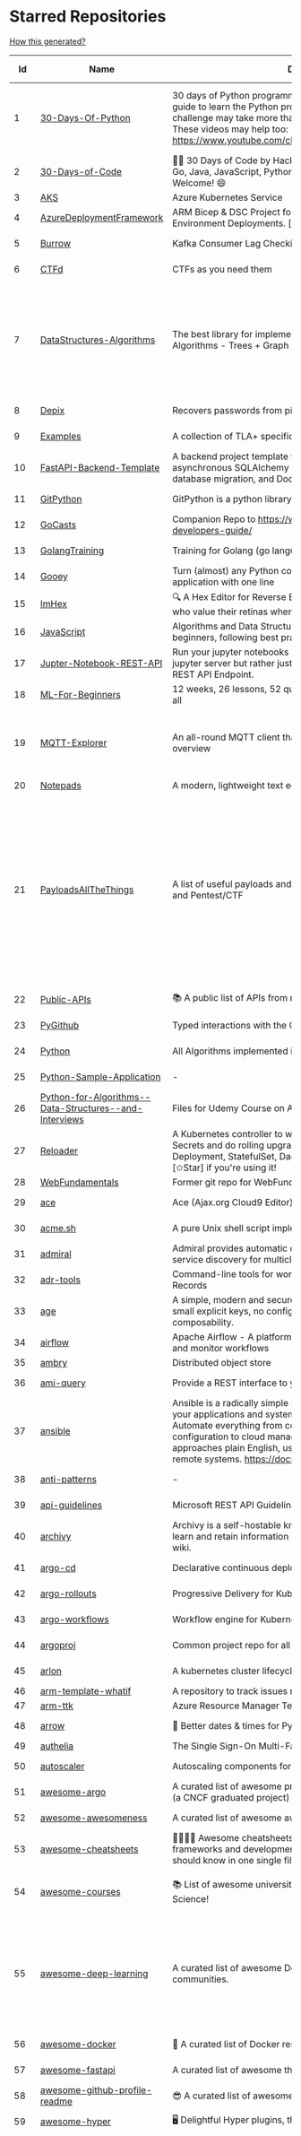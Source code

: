 # Starred Repositories  
[How this generated?](../master/USAGE.md)  
  
| Id 			| Name			| Description | Star Counts | Topics/Tags   | Last Updated 	|  
| ----------- | ----------- 	| ----------- | ----------- | ----------- 	| -----------   |  
|1|[30-Days-Of-Python](https://github.com/Asabeneh/30-Days-Of-Python.git)|30 days of Python programming challenge is a step-by-step guide to learn the Python programming language in 30 days. This challenge may take more than100 days, follow your own pace.  These videos may help too: https://www.youtube.com/channel/UC7PNRuno1rzYPb1xLa4yktw|23573|30-days-of-python, python, flask, github, heroku, matplotlib, mongodb, numpy, pandas, python3|2-4-2023|  
|2|[30-Days-of-Code](https://github.com/xeoneux/30-Days-of-Code.git)|👨‍💻 30 Days of Code by HackerRank Solutions in C, C++, C#, F#, Go, Java, JavaScript, Python, Ruby, Swift & TypeScript. PRs Welcome! 😄|847||17-8-2022|  
|3|[AKS](https://github.com/Azure/AKS.git)|Azure Kubernetes Service|1727|||  
|4|[AzureDeploymentFramework](https://github.com/brwilkinson/AzureDeploymentFramework.git)|ARM Bicep & DSC Project for Azure Infrastructure and App Environment Deployments. [v 0.3 - March 2023]|103|||  
|5|[Burrow](https://github.com/linkedin/Burrow.git)|Kafka Consumer Lag Checking|3443||28-2-2023|  
|6|[CTFd](https://github.com/CTFd/CTFd.git)|CTFs as you need them|4582||13-4-2023|  
|7|[DataStructures-Algorithms](https://github.com/rachitiitr/DataStructures-Algorithms.git)|The best library for implementation of all Data Structures and Algorithms - Trees + Graph Algorithms too!|2496|algorithms, data-structures, interview-prep, interview-preparation, competitive-programming, cpp, cpp-library, leetcode, leetcode-solutions|13-6-2021|  
|8|[Depix](https://github.com/beurtschipper/Depix.git)|Recovers passwords from pixelized screenshots|23396||16-6-2022|  
|9|[Examples](https://github.com/tlaplus/Examples.git)|A collection of TLA+ specifications of varying complexities|1057||29-3-2023|  
|10|[FastAPI-Backend-Template](https://github.com/Aeternalis-Ingenium/FastAPI-Backend-Template.git)|A backend project template with FastAPI, PostgreSQL with asynchronous SQLAlchemy 2.0, Alembic for asynchronous database migration, and Docker.|320||5-2-2023|  
|11|[GitPython](https://github.com/gitpython-developers/GitPython.git)|GitPython is a python library used to interact with Git repositories.|3931||10-4-2023|  
|12|[GoCasts](https://github.com/StephenGrider/GoCasts.git)|Companion Repo to https://www.udemy.com/go-the-complete-developers-guide/|1950||25-8-2017|  
|13|[GolangTraining](https://github.com/GoesToEleven/GolangTraining.git)|Training for Golang (go language)|8875||4-12-2018|  
|14|[Gooey](https://github.com/chriskiehl/Gooey.git)|Turn (almost) any Python command line program into a full GUI application with one line|17511||8-5-2022|  
|15|[ImHex](https://github.com/WerWolv/ImHex.git)|🔍 A Hex Editor for Reverse Engineers, Programmers and people who value their retinas when working at 3 AM.|27171||13-4-2023|  
|16|[JavaScript](https://github.com/TheAlgorithms/JavaScript.git)|Algorithms and Data Structures implemented in JavaScript for beginners, following best practices.|26155||23-3-2023|  
|17|[Jupter-Notebook-REST-API](https://github.com/Invictify/Jupter-Notebook-REST-API.git)|Run your jupyter notebooks as a REST API endpoint. This isn't a jupyter server but rather just a way to run your notebooks as a REST API Endpoint.|66||31-3-2020|  
|18|[ML-For-Beginners](https://github.com/microsoft/ML-For-Beginners.git)|12 weeks, 26 lessons, 52 quizzes, classic Machine Learning for all|47595||13-4-2023|  
|19|[MQTT-Explorer](https://github.com/thomasnordquist/MQTT-Explorer.git)|An all-round MQTT client that provides a structured topic overview|2276|mqtt, mqtt-explorer, homeautomation, mqtt-client, mqtt-smarthome, mqtt-tool|27-2-2022|  
|20|[Notepads](https://github.com/0x7c13/Notepads.git)|A modern, lightweight text editor with a minimalist design.|7539|||  
|21|[PayloadsAllTheThings](https://github.com/swisskyrepo/PayloadsAllTheThings.git)|A list of useful payloads and bypass for Web Application Security and Pentest/CTF|46945|pentest, payload, bypass, web-application, hacking, vulnerability, bounty, methodology, privilege-escalation, penetration-testing, cheatsheet, security, enumeration, bugbounty, redteam, payloads, hacktoberfest|14-4-2023|  
|22|[Public-APIs](https://github.com/n0shake/Public-APIs.git)|📚 A public list of APIs from round the web.|19712||14-4-2023|  
|23|[PyGithub](https://github.com/PyGithub/PyGithub.git)|Typed interactions with the GitHub API v3|5931||5-4-2023|  
|24|[Python](https://github.com/TheAlgorithms/Python.git)|All Algorithms implemented in Python|157265||10-4-2023|  
|25|[Python-Sample-Application](https://github.com/uber/Python-Sample-Application.git)|-|362||9-3-2015|  
|26|[Python-for-Algorithms--Data-Structures--and-Interviews](https://github.com/jmportilla/Python-for-Algorithms--Data-Structures--and-Interviews.git)|Files for Udemy Course on Algorithms and Data Structures|2270||1-7-2022|  
|27|[Reloader](https://github.com/stakater/Reloader.git)|A Kubernetes controller to watch changes in ConfigMap and Secrets and do rolling upgrades on Pods with their associated Deployment, StatefulSet, DaemonSet and DeploymentConfig – [✩Star] if you're using it!|5049||5-4-2023|  
|28|[WebFundamentals](https://github.com/google/WebFundamentals.git)|Former git repo for WebFundamentals on developers.google.com|13763|||  
|29|[ace](https://github.com/ajaxorg/ace.git)|Ace (Ajax.org Cloud9 Editor)|25549||14-4-2023|  
|30|[acme.sh](https://github.com/acmesh-official/acme.sh.git)|A pure Unix shell script implementing ACME client protocol|31105||13-3-2023|  
|31|[admiral](https://github.com/istio-ecosystem/admiral.git)|Admiral provides automatic configuration generation, syncing and service discovery for multicluster Istio service mesh|506||13-3-2023|  
|32|[adr-tools](https://github.com/npryce/adr-tools.git)|Command-line tools for working with Architecture Decision Records|3866||30-3-2020|  
|33|[age](https://github.com/FiloSottile/age.git)|A simple, modern and secure encryption tool (and Go library) with small explicit keys, no config options, and UNIX-style composability.|13262||2-1-2023|  
|34|[airflow](https://github.com/apache/airflow.git)|Apache Airflow - A platform to programmatically author, schedule, and monitor workflows|29815||15-4-2023|  
|35|[ambry](https://github.com/linkedin/ambry.git)|Distributed object store|1622|||  
|36|[ami-query](https://github.com/intuit/ami-query.git)|Provide a REST interface to your organization's AMIs|39||31-8-2020|  
|37|[ansible](https://github.com/ansible/ansible.git)|Ansible is a radically simple IT automation platform that makes your applications and systems easier to deploy and maintain. Automate everything from code deployment to network configuration to cloud management, in a language that approaches plain English, using SSH, with no agents to install on remote systems. https://docs.ansible.com.|57027||14-4-2023|  
|38|[anti-patterns](https://github.com/tonybaloney/anti-patterns.git)|-|140||15-7-2022|  
|39|[api-guidelines](https://github.com/microsoft/api-guidelines.git)|Microsoft REST API Guidelines|21219||13-4-2023|  
|40|[archivy](https://github.com/archivy/archivy.git)|Archivy is a self-hostable knowledge repository that allows you to learn and retain information in your own personal and extensible wiki.|3000||17-1-2023|  
|41|[argo-cd](https://github.com/argoproj/argo-cd.git)|Declarative continuous deployment for Kubernetes.|12717||12-4-2023|  
|42|[argo-rollouts](https://github.com/argoproj/argo-rollouts.git)|Progressive Delivery for Kubernetes|2009||14-4-2023|  
|43|[argo-workflows](https://github.com/argoproj/argo-workflows.git)|Workflow engine for Kubernetes|12781||14-4-2023|  
|44|[argoproj](https://github.com/argoproj/argoproj.git)|Common project repo for all Argo Projects|420||7-3-2023|  
|45|[arlon](https://github.com/arlonproj/arlon.git)|A kubernetes cluster lifecycle management and configuration tool|112||23-2-2023|  
|46|[arm-template-whatif](https://github.com/Azure/arm-template-whatif.git)|A repository to track issues related to what-if noise suppression|71|||  
|47|[arm-ttk](https://github.com/Azure/arm-ttk.git)|Azure Resource Manager Template Toolkit|383|||  
|48|[arrow](https://github.com/arrow-py/arrow.git)|🏹 Better dates & times for Python|8271||15-11-2022|  
|49|[authelia](https://github.com/authelia/authelia.git)|The Single Sign-On Multi-Factor portal for web apps|16098|||  
|50|[autoscaler](https://github.com/kubernetes/autoscaler.git)|Autoscaling components for Kubernetes|6727||13-4-2023|  
|51|[awesome-argo](https://github.com/akuity/awesome-argo.git)|A curated list of awesome projects and resources related to Argo (a CNCF graduated project)|1277||7-4-2023|  
|52|[awesome-awesomeness](https://github.com/bayandin/awesome-awesomeness.git)|A curated list of awesome awesomeness|30044||24-3-2022|  
|53|[awesome-cheatsheets](https://github.com/LeCoupa/awesome-cheatsheets.git)|👩‍💻👨‍💻 Awesome cheatsheets for popular programming languages, frameworks and development tools. They include everything you should know in one single file.|33167||30-12-2022|  
|54|[awesome-courses](https://github.com/prakhar1989/awesome-courses.git)|:books: List of awesome university courses for learning Computer Science!|46639|computer-science, courses, awesome-list, awesome|12-11-2022|  
|55|[awesome-deep-learning](https://github.com/ChristosChristofidis/awesome-deep-learning.git)|A curated list of awesome Deep Learning tutorials, projects and communities.|20657|deep-learning, neural-network, machine-learning, awesome, awesome-list, recurrent-networks, deep-networks, deep-learning-tutorial, face-images|14-11-2022|  
|56|[awesome-docker](https://github.com/veggiemonk/awesome-docker.git)|:whale: A curated list of Docker resources and projects|25009||10-4-2023|  
|57|[awesome-fastapi](https://github.com/mjhea0/awesome-fastapi.git)|A curated list of awesome things related to FastAPI|5472||25-2-2023|  
|58|[awesome-github-profile-readme](https://github.com/abhisheknaiidu/awesome-github-profile-readme.git)|😎 A curated list of awesome GitHub Profile READMEs 📝|17513||9-10-2022|  
|59|[awesome-hyper](https://github.com/bnb/awesome-hyper.git)|🖥 Delightful Hyper plugins, themes, and resources|10276||13-7-2021|  
|60|[awesome-interview-questions](https://github.com/DopplerHQ/awesome-interview-questions.git)|:octocat: A curated awesome list of lists of interview questions. Feel free to contribute! :mortar_board: |54729|awesome-list, awesomeness, interview-questions, interviewing, interview-practice, ruby, javascript, awesome, list, python-interview-questions, rails-interview, javascript-interview-questions, angularjs-interview-questions, android-interview-questions|16-11-2021|  
|61|[awesome-k6](https://github.com/grafana/awesome-k6.git)|A curated list of resources on automated load- and performance testing using k6 🗻|373||30-9-2022|  
|62|[awesome-kubectl-plugins](https://github.com/ishantanu/awesome-kubectl-plugins.git)|Curated list of kubectl plugins|721||15-2-2023|  
|63|[awesome-kubernetes](https://github.com/nubenetes/awesome-kubernetes.git)|A curated list of awesome references collected since 2018.|469||13-4-2023|  
|64|[awesome-kubernetes](https://github.com/ramitsurana/awesome-kubernetes.git)|A curated list for awesome kubernetes sources :ship::tada:|13801||16-3-2023|  
|65|[awesome-macos-command-line](https://github.com/herrbischoff/awesome-macos-command-line.git)|Use your macOS terminal shell to do awesome things.|27340|macos, macosx, shell, terminal, awesome-list, awesome, list|2-9-2021|  
|66|[awesome-pentest](https://github.com/enaqx/awesome-pentest.git)|A collection of awesome penetration testing resources, tools and other shiny things|18263|awesome, awesome-list|3-1-2023|  
|67|[awesome-python](https://github.com/vinta/awesome-python.git)|A curated list of awesome Python frameworks, libraries, software and resources|164174||30-3-2023|  
|68|[awesome-python-applications](https://github.com/mahmoud/awesome-python-applications.git)|💿 Free software that works great, and also happens to be open-source Python. |14448||31-3-2023|  
|69|[awesome-shell](https://github.com/alebcay/awesome-shell.git)|A curated list of awesome command-line frameworks, toolkits, guides and gizmos. Inspired by awesome-php.|27147|awesome-list, awesome, list, zsh, fish, bash, cli, shell|29-12-2022|  
|70|[awesome-sre](https://github.com/dastergon/awesome-sre.git)|A curated list of Site Reliability and Production Engineering resources.|9921||8-10-2022|  
|71|[awless](https://github.com/wallix/awless.git)|A Mighty CLI for AWS|4919|aws, cli, cloud, aws-cli, cloud-management, awless, golang, devops, devops-tools|10-12-2018|  
|72|[aws-cdk](https://github.com/aws/aws-cdk.git)|The AWS Cloud Development Kit is a framework for defining cloud infrastructure in code|10076|||  
|73|[aws-cdk-examples](https://github.com/aws-samples/aws-cdk-examples.git)|Example projects using the AWS CDK|4040||10-4-2023|  
|74|[aws-cli](https://github.com/aws/aws-cli.git)|Universal Command Line Interface for Amazon Web Services|13654||14-4-2023|  
|75|[aws-cloudformation-user-guide](https://github.com/awsdocs/aws-cloudformation-user-guide.git)|The open source version of the AWS CloudFormation User Guide|719||10-4-2023|  
|76|[aws-eks-best-practices](https://github.com/aws/aws-eks-best-practices.git)|A best practices guide for day 2 operations, including operational excellence, security, reliability, performance efficiency, and cost optimization.|1431||14-4-2023|  
|77|[aws-eks-kubernetes-masterclass](https://github.com/stacksimplify/aws-eks-kubernetes-masterclass.git)|AWS EKS Kubernetes - Masterclass   DevOps, Microservices|778||21-3-2023|  
|78|[aws-load-balancer-controller](https://github.com/kubernetes-sigs/aws-load-balancer-controller.git)|A Kubernetes controller for Elastic Load Balancers|3309||14-4-2023|  
|79|[azkaban](https://github.com/azkaban/azkaban.git)|Azkaban workflow manager.|4245||6-4-2023|  
|80|[azure-cli](https://github.com/Azure/azure-cli.git)|Azure Command-Line Interface|3529||14-4-2023|  
|81|[azure-docs-bicep-samples](https://github.com/Azure/azure-docs-bicep-samples.git)|-|46|||  
|82|[azure-functions-host](https://github.com/Azure/azure-functions-host.git)|The host/runtime that powers Azure Functions|1820||14-4-2023|  
|83|[azure-monitor-opencensus-python](https://github.com/Azure-Samples/azure-monitor-opencensus-python.git)|Sample repository demonstrating Azure Monitor exporters for Opencensus Python|19||3-8-2022|  
|84|[azure-powershell](https://github.com/Azure/azure-powershell.git)|Microsoft Azure PowerShell|3538||15-4-2023|  
|85|[azure-quickstart-templates](https://github.com/Azure/azure-quickstart-templates.git)|Azure Quickstart Templates|12857||13-4-2023|  
|86|[azure-rest-api-specs](https://github.com/Azure/azure-rest-api-specs.git)|The source for REST API specifications for Microsoft Azure.|2047|||  
|87|[azure4everyone-samples](https://github.com/MarczakIO/azure4everyone-samples.git)|-|222||12-2-2022|  
|88|[backstage](https://github.com/backstage/backstage.git)|Backstage is an open platform for building developer portals|21451|infrastructure, dx, developer-experience, developer-portal, service-catalog, microservices, cncf, backstage, hacktoberfest|14-4-2023|  
|89|[badges](https://github.com/Naereen/badges.git)|:pencil: Markdown code for lots of small badges :ribbon: :pushpin: (shields.io, forthebadge.com etc) :sunglasses:. Contributions are welcome! Please add yours!|3827|forthebadge, badges, markdown, markdown-cheatsheet, meta-badge, forthebadge-cc, restructuredtext, pokemon, python, awesome, markup|3-2-2023|  
|90|[bat](https://github.com/sharkdp/bat.git)|A cat(1) clone with wings.|40712||14-4-2023|  
|91|[bcc](https://github.com/iovisor/bcc.git)|BCC - Tools for BPF-based Linux IO analysis, networking, monitoring, and more|17010||4-4-2023|  
|92|[behave](https://github.com/behave/behave.git)|BDD, Python style.|2826||3-4-2023|  
|93|[bhai-lang](https://github.com/DulLabs/bhai-lang.git)|A toy programming language written in Typescript|3583||17-4-2022|  
|94|[bicep](https://github.com/Azure/bicep.git)|Bicep is a declarative language for describing and deploying Azure resources|2771||14-4-2023|  
|95|[black](https://github.com/psf/black.git)|The uncompromising Python code formatter|31993|python, code, formatter, codeformatter, gofmt, yapf, autopep8, pre-commit-hook, hacktoberfest|14-4-2023|  
|96|[blackfriday](https://github.com/russross/blackfriday.git)|Blackfriday: a markdown processor for Go|5135||27-10-2020|  
|97|[blockly](https://github.com/google/blockly.git)|The web-based visual programming editor.|11151||13-4-2023|  
|98|[bokeh](https://github.com/bokeh/bokeh.git)|Interactive Data Visualization in the browser, from  Python|17469|bokeh, python, interactive-plots, javascript, visualization, plotting, plots, data-visualisation, notebooks, jupyter, visualisation, numfocus|13-4-2023|  
|99|[boto3](https://github.com/boto/boto3.git)|AWS SDK for Python|8014||14-4-2023|  
|100|[boundary](https://github.com/hashicorp/boundary.git)|Boundary enables identity-based access management for dynamic infrastructure. |3592||15-4-2023|  
|101|[brackets](https://github.com/adobe/brackets.git)|An open source code editor for the web, written in JavaScript, HTML and CSS.|33466||18-3-2021|  
|102|[brotli](https://github.com/google/brotli.git)|Brotli compression format|12046|||  
|103|[caddy](https://github.com/caddyserver/caddy.git)|Fast and extensible multi-platform HTTP/1-2-3 web server with automatic HTTPS|46786|go, web-server, caddyfile, http, http-server, reverse-proxy, https, tls, automatic-https, privacy, security, acme, caddy, golang, http3, hacktoberfest|10-4-2023|  
|104|[cdk8s](https://github.com/cdk8s-team/cdk8s.git)|Define Kubernetes native apps and abstractions using object-oriented programming|3584||9-4-2023|  
|105|[cdnjs](https://github.com/cdnjs/cdnjs.git)|🤖 CDN assets - The #1 free and open source CDN built to make life easier for developers.|9839|||  
|106|[celery](https://github.com/celery/celery.git)|Distributed Task Queue (development branch)|21302||14-4-2023|  
|107|[cello](https://github.com/cello-proj/cello.git)|Run infrastructure as code (IaC) software tools including CDK, Terraform and Cloud Formation via GitOps.|256||21-12-2022|  
|108|[cert-manager](https://github.com/cert-manager/cert-manager.git)|Automatically provision and manage TLS certificates in Kubernetes|10197||13-4-2023|  
|109|[cfssl](https://github.com/cloudflare/cfssl.git)|CFSSL: Cloudflare's PKI and TLS toolkit|7728||28-3-2023|  
|110|[chalice](https://github.com/aws/chalice.git)|Python Serverless Microframework for AWS|9667||9-3-2023|  
|111|[chaos-mesh](https://github.com/chaos-mesh/chaos-mesh.git)|A Chaos Engineering Platform for Kubernetes.|5623|chaos, chaos-engineering, chaos-testing, kubernetes, operator, golang, site-reliability-engineering, fault-injection, cncf, cloud-native, chaos-mesh, chaos-experiments, hacktoberfest, microservices|13-4-2023|  
|112|[chartmuseum](https://github.com/helm/chartmuseum.git)|helm chart repository server|3168||12-4-2023|  
|113|[charts](https://github.com/helm/charts.git)|⚠️(OBSOLETE) Curated applications for Kubernetes|15488||21-12-2021|  
|114|[cheat.sh](https://github.com/chubin/cheat.sh.git)|the only cheat sheet you need|35082|cheatsheet, curl, terminal, command-line, cli, examples, documentation, help, tldr, hacktoberfest2021|18-4-2022|  
|115|[checkov](https://github.com/bridgecrewio/checkov.git)|Prevent cloud misconfigurations and find vulnerabilities during build-time in infrastructure as code, container images and open source packages with Checkov by Bridgecrew.|5477||13-4-2023|  
|116|[chef](https://github.com/chef/chef.git)|Chef Infra, a powerful automation platform that transforms infrastructure into code automating how infrastructure is configured, deployed and managed across any environment, at any scale|7185||14-4-2023|  
|117|[cilium](https://github.com/cilium/cilium.git)|eBPF-based Networking, Security, and Observability|14950|||  
|118|[clair](https://github.com/quay/clair.git)|Vulnerability Static Analysis for Containers|9446||14-4-2023|  
|119|[cli](https://github.com/cli/cli.git)|GitHub’s official command line tool|32001|github-api-v4, cli, git, golang|14-4-2023|  
|120|[cli-spinners](https://github.com/sindresorhus/cli-spinners.git)|Spinners for use in the terminal|2175||5-4-2023|  
|121|[cli53](https://github.com/barnybug/cli53.git)|Command line tool for Amazon Route 53|1861||24-2-2023|  
|122|[click](https://github.com/pallets/click.git)|Python composable command line interface toolkit|13709||3-4-2023|  
|123|[cobra](https://github.com/spf13/cobra.git)|A Commander for modern Go CLI interactions|31473||8-4-2023|  
|124|[codebytere.github.io](https://github.com/codebytere/codebytere.github.io.git)|personal website|471||1-3-2023|  
|125|[codesearch](https://github.com/google/codesearch.git)|Fast, indexed regexp search over large file trees|3345|||  
|126|[coding-interview-university](https://github.com/jwasham/coding-interview-university.git)|A complete computer science study plan to become a software engineer.|254660||3-4-2023|  
|127|[compose](https://github.com/docker/compose.git)|Define and run multi-container applications with Docker|29178||12-4-2023|  
|128|[consul](https://github.com/hashicorp/consul.git)|Consul is a distributed, highly available, and data center aware solution to connect and configure applications across dynamic, distributed infrastructure.|26291||14-4-2023|  
|129|[containerd](https://github.com/containerd/containerd.git)|An open and reliable container runtime|13692|||  
|130|[coredns](https://github.com/coredns/coredns.git)|CoreDNS is a DNS server that chains plugins|10511|||  
|131|[crouton](https://github.com/dnschneid/crouton.git)|Chromium OS Universal Chroot Environment|8335||27-11-2022|  
|132|[curl](https://github.com/curl/curl.git)|A command line tool and library for transferring data with URL syntax, supporting DICT, FILE, FTP, FTPS, GOPHER, GOPHERS, HTTP, HTTPS, IMAP, IMAPS, LDAP, LDAPS, MQTT, POP3, POP3S, RTMP, RTMPS, RTSP, SCP, SFTP, SMB, SMBS, SMTP, SMTPS, TELNET, TFTP, WS and WSS. libcurl offers a myriad of powerful features|29499||14-4-2023|  
|133|[dailybot](https://github.com/sapumar/dailybot.git)|Simple telegram bot to remind about the daily stand up|8||23-12-2021|  
|134|[dapr](https://github.com/dapr/dapr.git)|Dapr is a portable, event-driven, runtime for building distributed applications across cloud and edge.|20920||14-4-2023|  
|135|[dashboard](https://github.com/kubernetes/dashboard.git)|General-purpose web UI for Kubernetes clusters|12457||14-4-2023|  
|136|[datamodel-code-generator](https://github.com/koxudaxi/datamodel-code-generator.git)|Pydantic model and dataclasses.dataclass generator for easy conversion of JSON, OpenAPI, JSON Schema, and YAML data sources.|1536||13-4-2023|  
|137|[deepdiff](https://github.com/seperman/deepdiff.git)|DeepDiff: Deep Difference and search of any Python object/data. DeepHash: Hash of any object based on its contents. Delta: Use deltas to reconstruct objects by adding deltas together.|1635||17-3-2023|  
|138|[design-patterns-for-humans](https://github.com/kamranahmedse/design-patterns-for-humans.git)|An ultra-simplified explanation to design patterns|40340|design-patterns, architecture, software-engineering, engineering, principles, computer-science|27-8-2022|  
|139|[developer-roadmap](https://github.com/kamranahmedse/developer-roadmap.git)|Interactive roadmaps, guides and other educational content to help developers grow in their careers.|236869||14-4-2023|  
|140|[devops-exercises](https://github.com/bregman-arie/devops-exercises.git)|Linux, Jenkins, AWS, SRE, Prometheus, Docker, Python, Ansible, Git, Kubernetes, Terraform, OpenStack, SQL, NoSQL, Azure, GCP, DNS, Elastic, Network, Virtualization. DevOps Interview Questions|42213||7-4-2023|  
|141|[discourse](https://github.com/discourse/discourse.git)|A platform for community discussion. Free, open, simple.|37700|discourse, javascript, rails, ruby, ember, forum, postgresql|14-4-2023|  
|142|[dive](https://github.com/wagoodman/dive.git)|A tool for exploring each layer in a docker image|36438|||  
|143|[django](https://github.com/django/django.git)|The Web framework for perfectionists with deadlines.|69850||14-4-2023|  
|144|[django-health-check](https://github.com/revsys/django-health-check.git)|a pluggable app that runs a full check on the deployment, using a number of plugins to check e.g. database, queue server, celery processes, etc.|997||29-3-2023|  
|145|[dns](https://github.com/miekg/dns.git)|DNS library in Go|6913||28-3-2023|  
|146|[dnscontrol](https://github.com/StackExchange/dnscontrol.git)|Synchronize your DNS to multiple providers from a simple DSL|2552||14-4-2023|  
|147|[dnslib](https://github.com/paulc/dnslib.git)|A Python library to encode/decode DNS wire-format packets |255||28-10-2022|  
|148|[dnsperf](https://github.com/cobblau/dnsperf.git)|A DNS performance tool.|207||14-10-2017|  
|149|[docker-cheat-sheet](https://github.com/wsargent/docker-cheat-sheet.git)|Docker Cheat Sheet|21458||23-6-2022|  
|150|[docker-development-youtube-series](https://github.com/marcel-dempers/docker-development-youtube-series.git)|-|4171|||  
|151|[docker_practice](https://github.com/yeasy/docker_practice.git)|Learn and understand Docker&Container technologies, with real DevOps practice!|22196||27-2-2023|  
|152|[dockerfiles](https://github.com/jessfraz/dockerfiles.git)|Various Dockerfiles I use on the desktop and on servers.|13094||27-3-2021|  
|153|[doitlive](https://github.com/sloria/doitlive.git)|Because sometimes you need to do it live|3289|command-line, presentations, python, live-coding, cli, click, bash, zsh, ipython, script, hacktoberfest|14-8-2022|  
|154|[dokku](https://github.com/dokku/dokku.git)|A docker-powered PaaS that helps you build and manage the lifecycle of applications|24468||12-4-2023|  
|155|[dotfiles](https://github.com/bbkane/dotfiles.git)|Configs for apps I care about|26|||  
|156|[draft-classic](https://github.com/Azure/draft-classic.git)|A tool for developers to create cloud-native applications on Kubernetes.|3943||26-2-2020|  
|157|[drawio](https://github.com/jgraph/drawio.git)|draw.io is a JavaScript, client-side editor for general diagramming and whiteboarding|33917|diagram, javascript, whiteboard|14-4-2023|  
|158|[duf](https://github.com/muesli/duf.git)|Disk Usage/Free Utility - a better 'df' alternative|10848||5-4-2023|  
|159|[eBPF-Package-Repository](https://github.com/l3af-project/eBPF-Package-Repository.git)|eBPF Programs|27||12-4-2023|  
|160|[echo](https://github.com/labstack/echo.git)|High performance, minimalist Go web framework|25406||6-4-2023|  
|161|[ecs-refarch-service-discovery](https://github.com/awslabs/ecs-refarch-service-discovery.git)|An EC2 Container Service Reference Architecture for providing Service Discovery to containers using CloudWatch Events, Lambda and Route 53 private hosted zones. |443||25-7-2016|  
|162|[eks-anywhere](https://github.com/aws/eks-anywhere.git)|Run Amazon EKS on your own infrastructure 🚀|1752||15-4-2023|  
|163|[eks-node-viewer](https://github.com/awslabs/eks-node-viewer.git)|EKS Node Viewer|566||3-4-2023|  
|164|[eng-practices](https://github.com/google/eng-practices.git)|Google's Engineering Practices documentation|19198||17-8-2022|  
|165|[engineering-blogs](https://github.com/kilimchoi/engineering-blogs.git)|A curated list of engineering blogs|24039|engineering-blogs, tech, programming-blogs, software-development, lists|28-10-2022|  
|166|[envoy](https://github.com/envoyproxy/envoy.git)|Cloud-native high-performance edge/middle/service proxy|21800||14-4-2023|  
|167|[eruda](https://github.com/liriliri/eruda.git)|Console for mobile browsers|13948|||  
|168|[every-programmer-should-know](https://github.com/mtdvio/every-programmer-should-know.git)|A collection of (mostly) technical things every software developer should know about|70288|cc-by, computer-science, educational, novice, collection|23-11-2022|  
|169|[ewd998](https://github.com/tlaplus-workshops/ewd998.git)|Distributed termination detection on a ring, due to Shmuel Safra:|39||17-1-2023|  
|170|[examples](https://github.com/kubernetes/examples.git)|Kubernetes application example tutorials|5514||24-3-2023|  
|171|[excalidraw](https://github.com/excalidraw/excalidraw.git)|Virtual whiteboard for sketching hand-drawn like diagrams|46387|productivity, collaboration, diagrams, drawing, whiteboard, hacktoberfest|14-4-2023|  
|172|[external-dns](https://github.com/kubernetes-sigs/external-dns.git)|Configure external DNS servers (AWS Route53, Google CloudDNS and others) for Kubernetes Ingresses and Services|6246||14-4-2023|  
|173|[faas](https://github.com/openfaas/faas.git)|OpenFaaS - Serverless Functions Made Simple|22941||17-3-2023|  
|174|[faker](https://github.com/joke2k/faker.git)|Faker is a Python package that generates fake data for you.|15636|python, fake, testing, dataset, fake-data, test-data, test-data-generator, faker, faker-generator|6-4-2023|  
|175|[fastapi](https://github.com/tiangolo/fastapi.git)|FastAPI framework, high performance, easy to learn, fast to code, ready for production|56661|python, json, swagger-ui, redoc, starlette, openapi, api, openapi3, framework, async, asyncio, uvicorn, python3, python-types, pydantic, json-schema, fastapi, swagger, rest, web|13-4-2023|  
|176|[fastapi-cache](https://github.com/long2ice/fastapi-cache.git)|fastapi-cache is a tool to cache fastapi response and function result, with backends support redis and memcached.|656||15-2-2023|  
|177|[fastapi-code-generator](https://github.com/koxudaxi/fastapi-code-generator.git)|This code generator creates FastAPI app from an openapi file.|700||15-2-2023|  
|178|[fastapi-jwt](https://github.com/testdrivenio/fastapi-jwt.git)|secure a FastAPI app by enabling authentication using JSON Web Tokens (JWTs)|82||31-1-2023|  
|179|[fastapi-mvc](https://github.com/fastapi-mvc/fastapi-mvc.git)|Developer productivity tool for making high-quality FastAPI production-ready APIs.|337||12-4-2023|  
|180|[fastapi-utils](https://github.com/dmontagu/fastapi-utils.git)|Reusable utilities for FastAPI|1342||19-3-2023|  
|181|[fastapi-versioning](https://github.com/DeanWay/fastapi-versioning.git)|api versioning for fastapi web applications|508||24-8-2021|  
|182|[fastapi_client](https://github.com/dmontagu/fastapi_client.git)|FastAPI client generator|295||11-2-2021|  
|183|[fastapi_profiler](https://github.com/sunhailin-Leo/fastapi_profiler.git)|A FastAPI Middleware of joerick/pyinstrument to check your service performance.|123||3-1-2023|  
|184|[fasthttp](https://github.com/valyala/fasthttp.git)|Fast HTTP package for Go. Tuned for high performance. Zero memory allocations in hot paths. Up to 10x faster than net/http|19389||14-4-2023|  
|185|[fd](https://github.com/sharkdp/fd.git)|A simple, fast and user-friendly alternative to 'find'|27065|command-line, tool, filesystem, search, regex, rust, cli, terminal, hacktoberfest|14-4-2023|  
|186|[first-contributions](https://github.com/firstcontributions/first-contributions.git)|🚀✨ Help beginners to contribute to open source projects|32995|||  
|187|[fish-shell](https://github.com/fish-shell/fish-shell.git)|The user-friendly command line shell.|21337||12-4-2023|  
|188|[flamethrower](https://github.com/DNS-OARC/flamethrower.git)|a DNS performance and functional testing utility supporting UDP, TCP, DoT and DoH (by @ns1labs)|281|dns, performance, functional-testing|7-12-2022|  
|189|[flasgger](https://github.com/flasgger/flasgger.git)|Easy OpenAPI specs and Swagger UI for your Flask API|3226||21-1-2022|  
|190|[flask-app-on-azure-functions](https://github.com/Azure-Samples/flask-app-on-azure-functions.git)|A sample to run a Flask app on Azure Functions|9||18-2-2022|  
|191|[flask-caching](https://github.com/pallets-eco/flask-caching.git)|A caching extension for Flask|787||19-3-2023|  
|192|[flask-swagger-ui](https://github.com/sveint/flask-swagger-ui.git)|Swagger UI blueprint for flask|159||24-5-2022|  
|193|[flux](https://github.com/fluxcd/flux.git)|Successor: https://github.com/fluxcd/flux2|6934||1-11-2022|  
|194|[forcediphttpsadapter](https://github.com/Roadmaster/forcediphttpsadapter.git)|A requests TransportAdapter allowing to force a specific IP for HTTPS connections.|48||1-11-2021|  
|195|[fortio](https://github.com/fortio/fortio.git)|Fortio load testing library, command line tool, advanced echo server and web UI in go (golang). Allows to specify a set query-per-second load and record latency histograms and other useful stats.|2877||13-4-2023|  
|196|[fortio-operator](https://github.com/verfio/fortio-operator.git)|Load Testing Operator within the Kubernetes cluster and outside of it.|36||18-3-2019|  
|197|[free-programming-books](https://github.com/EbookFoundation/free-programming-books.git)|:books: Freely available programming books|276114||9-4-2023|  
|198|[fucking-algorithm](https://github.com/labuladong/fucking-algorithm.git)|刷算法全靠套路，认准 labuladong 就够了！English version supported! Crack LeetCode, not only how, but also why. |115393||13-4-2023|  
|199|[game_control](https://github.com/ChoudharyChanchal/game_control.git)|-|742||19-7-2020|  
|200|[gin](https://github.com/gin-gonic/gin.git)|Gin is a HTTP web framework written in Go (Golang). It features a Martini-like API with much better performance -- up to 40 times faster. If you need smashing performance, get yourself some Gin.|67933|server, middleware, framework, go, router, performance, gin|2-3-2023|  
|201|[git-standup](https://github.com/kamranahmedse/git-standup.git)|Recall what you did on the last working day. Psst! or be nosy and find what someone else in your team did ;-)|7358||24-2-2023|  
|202|[gitbook](https://github.com/GitbookIO/gitbook.git)|📝 Modern documentation format and toolchain using Git and Markdown|25494||2-3-2023|  
|203|[github-cheat-sheet](https://github.com/tiimgreen/github-cheat-sheet.git)|A list of cool features of Git and GitHub.|40545|awesome, awesome-list, list, github, git|28-5-2022|  
|204|[github-readme-stats](https://github.com/anuraghazra/github-readme-stats.git)|:zap: Dynamically generated stats for your github readmes|54091||1-4-2023|  
|205|[github1s](https://github.com/conwnet/github1s.git)|One second to read GitHub code with VS Code.|21859||14-4-2023|  
|206|[gitops-engine](https://github.com/argoproj/gitops-engine.git)|Democratizing GitOps|1509||14-2-2023|  
|207|[gitui](https://github.com/extrawurst/gitui.git)|Blazing 💥 fast terminal-ui for git written in rust 🦀|12775||12-4-2023|  
|208|[glb-director](https://github.com/github/glb-director.git)|GitHub Load Balancer Director and supporting tooling.|2246||22-11-2022|  
|209|[go-fuzz](https://github.com/dvyukov/go-fuzz.git)|Randomized testing for Go|4594||26-7-2022|  
|210|[go-github](https://github.com/google/go-github.git)|Go library for accessing the GitHub v3 API|9298||12-4-2023|  
|211|[go-leetcode](https://github.com/austingebauer/go-leetcode.git)|A collection of 100+ popular LeetCode problems solved in Go.|1742||10-3-2021|  
|212|[go-metrics](https://github.com/rcrowley/go-metrics.git)|Go port of Coda Hale's Metrics library|3352||27-12-2020|  
|213|[go-restful](https://github.com/emicklei/go-restful.git)|package for building REST-style Web Services using Go|4773||1-4-2023|  
|214|[go-spew](https://github.com/davecgh/go-spew.git)|Implements a deep pretty printer for Go data structures to aid in debugging|5563|||  
|215|[goaccess](https://github.com/allinurl/goaccess.git)|GoAccess is a real-time web log analyzer and interactive viewer that runs in a terminal in *nix systems or through your browser.|16024|goaccess, c, real-time, data-analysis, analytics, nginx, apache, webserver, web-analytics, monitoring, dashboard, command-line, gdpr, privacy, cli, tui, google-analytics, ncurses, terminal|6-4-2023|  
|216|[gobgp](https://github.com/osrg/gobgp.git)|BGP implemented in the Go Programming Language|3187|||  
|217|[golang-web-dev](https://github.com/GoesToEleven/golang-web-dev.git)|-|3191||13-12-2019|  
|218|[goldmark](https://github.com/yuin/goldmark.git)|:trophy: A markdown parser written in Go. Easy to extend, standard(CommonMark) compliant, well structured.|2659||6-4-2023|  
|219|[google-api-python-client](https://github.com/googleapis/google-api-python-client.git)|🐍 The official Python client library for Google's discovery based APIs.|6498||11-4-2023|  
|220|[google-maps-services-python](https://github.com/googlemaps/google-maps-services-python.git)|Python client library for Google Maps API Web Services|3879|python, client-library|27-1-2023|  
|221|[googlesre](https://github.com/google/googlesre.git)|-|115|||  
|222|[gotty](https://github.com/yudai/gotty.git)|Share your terminal as a web application|17660|tty, terminal, browser, web, go, websocket, javascript, typescript|13-12-2017|  
|223|[gotty](https://github.com/sorenisanerd/gotty.git)|Share your terminal as a web application|1740||28-11-2022|  
|224|[gping](https://github.com/orf/gping.git)|Ping, but with a graph|7333||2-4-2023|  
|225|[grafana](https://github.com/grafana/grafana.git)|The open and composable observability and data visualization platform. Visualize metrics, logs, and traces from multiple sources like Prometheus, Loki, Elasticsearch, InfluxDB, Postgres and many more. |54874||14-4-2023|  
|226|[graphene-django](https://github.com/graphql-python/graphene-django.git)|Integrate GraphQL into your Django project.|4058||10-4-2023|  
|227|[grequests](https://github.com/spyoungtech/grequests.git)|Requests + Gevent = <3|4215||26-1-2022|  
|228|[grex](https://github.com/pemistahl/grex.git)|A command-line tool and Rust library for generating regular expressions from user-provided test cases|6015||3-1-2023|  
|229|[greykite](https://github.com/linkedin/greykite.git)|A flexible, intuitive and fast forecasting library|1686||4-4-2023|  
|230|[grumpy](https://github.com/giantswarm/grumpy.git)|Kubernetes Validation Admission Controller example|23||24-7-2020|  
|231|[halo](https://github.com/manrajgrover/halo.git)|💫 Beautiful spinners for terminal, IPython and Jupyter|2720|halo, spinner, python, jupyter, ora, ipython, async|9-11-2020|  
|232|[haproxy](https://github.com/haproxy/haproxy.git)|HAProxy Load Balancer's development branch (mirror of git.haproxy.org)|3615|haproxy, load-balancer, reverse-proxy, proxy, http, http2, cache, fastcgi, high-availability, https, ipv6, proxy-protocol, ddos-mitigation, tls13, high-performance, caching|14-4-2023|  
|233|[healthchecks](https://github.com/healthchecks/healthchecks.git)|A cron monitoring tool written in Python & Django|6102||14-4-2023|  
|234|[helm](https://github.com/helm/helm.git)|The Kubernetes Package Manager|24124||12-4-2023|  
|235|[helm-git-repo](https://github.com/yks0000/helm-git-repo.git)|A Helm Repo (Automatically build index.yaml)|1|||  
|236|[helmfile](https://github.com/roboll/helmfile.git)|Deploy Kubernetes Helm Charts|3977||13-12-2022|  
|237|[hey](https://github.com/rakyll/hey.git)|HTTP load generator, ApacheBench (ab) replacement|15485||23-3-2021|  
|238|[homebrew-cask](https://github.com/Homebrew/homebrew-cask.git)|🍻 A CLI workflow for the administration of macOS applications distributed as binaries|19889||14-4-2023|  
|239|[how-web-works](https://github.com/vasanthk/how-web-works.git)|What happens behind the scenes when we type www.google.com in a browser?|13652|||  
|240|[htmlq](https://github.com/mgdm/htmlq.git)|Like jq, but for HTML.|6473||13-10-2022|  
|241|[htop](https://github.com/htop-dev/htop.git)|htop - an interactive process viewer|4793||12-4-2023|  
|242|[http-api-design](https://github.com/interagent/http-api-design.git)|HTTP API design guide extracted from work on the Heroku Platform API|13659||18-11-2021|  
|243|[httpstat](https://github.com/reorx/httpstat.git)|curl statistics made simple|5362||5-2-2023|  
|244|[httpstat](https://github.com/davecheney/httpstat.git)|It's like curl -v, with colours. |6276||26-2-2023|  
|245|[hub](https://github.com/github/hub.git)|A command-line tool that makes git easier to use with GitHub.|22377|go, homebrew, git, github-api, pull-request|1-12-2022|  
|246|[hugo-PaperMod](https://github.com/adityatelange/hugo-PaperMod.git)| A fast, clean, responsive Hugo theme.|6011|||  
|247|[hygieia](https://github.com/hygieia/hygieia.git)|CapitalOne  DevOps Dashboard|3753||13-10-2022|  
|248|[hyper](https://github.com/vercel/hyper.git)|A terminal built on web technologies|40686||11-4-2023|  
|249|[influxdb](https://github.com/influxdata/influxdb.git)|Scalable datastore for metrics, events, and real-time analytics|25249||12-4-2023|  
|250|[ingress-nginx](https://github.com/kubernetes/ingress-nginx.git)|Ingress-NGINX Controller for Kubernetes|14736||11-4-2023|  
|251|[interactive-coding-challenges](https://github.com/donnemartin/interactive-coding-challenges.git)|120+ interactive Python coding interview challenges (algorithms and data structures).  Includes Anki flashcards.|27164|python, algorithm, data-structure, development, programming, coding, interview, interview-questions, interview-practice, competitive-programming|5-8-2020|  
|252|[interview](https://github.com/Olshansk/interview.git)|Everything you need to prepare for your technical interview|16399|||  
|253|[ipvs](https://github.com/cloudflare/ipvs.git)|Package ipvs allows you to manage Linux IPVS services and destinations|91|||  
|254|[ipython](https://github.com/ipython/ipython.git)|Official repository for IPython itself. Other repos in the IPython organization contain things like the website, documentation builds, etc.|15780|ipython, jupyter, data-science, notebook, python, repl, closember, hacktoberfest|13-4-2023|  
|255|[iris](https://github.com/kataras/iris.git)|The fastest HTTP/2 Go Web Framework. New, modern and easy to learn. Fast development with Code you control. Unbeatable cost-performance ratio :rocket:|23852||10-4-2023|  
|256|[istio](https://github.com/istio/istio.git)|Connect, secure, control, and observe services.|32785||14-4-2023|  
|257|[jaeger](https://github.com/jaegertracing/jaeger.git)|CNCF Jaeger, a Distributed Tracing Platform|17456||10-4-2023|  
|258|[javascript-algorithms](https://github.com/trekhleb/javascript-algorithms.git)|📝 Algorithms and data structures implemented in JavaScript with explanations and links to further readings|168526|||  
|259|[javascript-questions](https://github.com/lydiahallie/javascript-questions.git)|A long list of (advanced) JavaScript questions, and their explanations :sparkles:  |53889||17-2-2023|  
|260|[jedis](https://github.com/redis/jedis.git)|Redis Java client designed for performance and ease of use.|11018||11-4-2023|  
|261|[jellyfin](https://github.com/jellyfin/jellyfin.git)|The Free Software Media System|21613|||  
|262|[jira](https://github.com/pycontribs/jira.git)|Python Jira library. Development chat available on https://matrix.to/#/#pycontribs:matrix.org|1722||27-3-2023|  
|263|[jira](https://github.com/go-jira/jira.git)|simple jira command line client in Go|2594|||  
|264|[jq](https://github.com/stedolan/jq.git)|Command-line JSON processor|24688||26-5-2022|  
|265|[jsii](https://github.com/aws/jsii.git)|jsii allows code in any language to naturally interact with JavaScript classes. It is the technology that enables the AWS Cloud Development Kit to deliver polyglot libraries from a single codebase!|2270||12-4-2023|  
|266|[json-server](https://github.com/typicode/json-server.git)|Get a full fake REST API with zero coding in less than 30 seconds (seriously)|66405||21-3-2023|  
|267|[jsonnet](https://github.com/google/jsonnet.git)|Jsonnet - The data templating language|6188||13-4-2023|  
|268|[jsonschema](https://github.com/python-jsonschema/jsonschema.git)|An implementation of the JSON Schema specification for Python|4100||13-4-2023|  
|269|[k2tf](https://github.com/sl1pm4t/k2tf.git)|Kubernetes YAML to Terraform HCL converter|1046|terraform, kubernetes, yaml, hcl, tool, utility, command-line-tool, converter, hashicorp, hashicorp-terraform|29-5-2022|  
|270|[k3s](https://github.com/k3s-io/k3s.git)|Lightweight Kubernetes|22805||13-4-2023|  
|271|[k6](https://github.com/grafana/k6.git)|A modern load testing tool, using Go and JavaScript - https://k6.io|20042||13-4-2023|  
|272|[k6-benchmarks](https://github.com/grafana/k6-benchmarks.git)|-|26||10-2-2023|  
|273|[k6-example-woocommerce](https://github.com/grafana/k6-example-woocommerce.git)|Example k6 scripts targeting a WooCommerce deployment|26||12-9-2022|  
|274|[k8s-conformance](https://github.com/cncf/k8s-conformance.git)|🧪CNCF K8s Conformance Working Group|746||12-4-2023|  
|275|[k9s](https://github.com/derailed/k9s.git)|🐶 Kubernetes CLI To Manage Your Clusters In Style!|20407||13-4-2023|  
|276|[kaniko](https://github.com/GoogleContainerTools/kaniko.git)|Build Container Images In Kubernetes|12169||3-4-2023|  
|277|[kapacitor](https://github.com/influxdata/kapacitor.git)|Open source framework for processing, monitoring, and alerting on time series data|2205||12-4-2023|  
|278|[katran](https://github.com/facebookincubator/katran.git)|A high performance layer 4 load balancer|4094||14-4-2023|  
|279|[kb](https://github.com/gnebbia/kb.git)|A minimalist command line knowledge base manager|2962||30-3-2023|  
|280|[keras-yolo2](https://github.com/experiencor/keras-yolo2.git)|Easy training on custom dataset. Various backends (MobileNet and SqueezeNet) supported. A YOLO demo to detect raccoon run entirely in brower is accessible at https://git.io/vF7vI (not on Windows).|1720||31-12-2019|  
|281|[kind](https://github.com/kubernetes-sigs/kind.git)|Kubernetes IN Docker - local clusters for testing Kubernetes|11416|||  
|282|[kong](https://github.com/Kong/kong.git)|🦍 The Cloud-Native API Gateway |34583|api-gateway, nginx, luajit, microservices, api-management, serverless, apis, iot, consul, docker, reverse-proxy, cloud-native, microservice, kong, devops, servicecontrol, kubernetes, kubernetes-ingress-controller, kubernetes-ingress|15-4-2023|  
|283|[kops](https://github.com/kubernetes/kops.git)|Kubernetes Operations (kOps) - Production Grade k8s Installation, Upgrades and Management|14865||13-4-2023|  
|284|[kraken](https://github.com/uber/kraken.git)|P2P Docker registry capable of distributing TBs of data in seconds|5412||17-1-2023|  
|285|[krew](https://github.com/kubernetes-sigs/krew.git)|📦 Find and install kubectl plugins|5486||18-9-2022|  
|286|[ksonnet](https://github.com/ksonnet/ksonnet.git)|A CLI-supported framework that streamlines writing and deployment of Kubernetes configurations to multiple clusters.|1163||5-2-2019|  
|287|[kube2iam](https://github.com/jtblin/kube2iam.git)|kube2iam  provides different AWS IAM roles for pods running on Kubernetes|1897||1-12-2022|  
|288|[kubebuilder](https://github.com/kubernetes-sigs/kubebuilder.git)|Kubebuilder - SDK for building Kubernetes APIs using CRDs|6357||14-4-2023|  
|289|[kubectl-aliases](https://github.com/ahmetb/kubectl-aliases.git)|Programmatically generated handy kubectl aliases.|2891||5-4-2022|  
|290|[kubectl-cost](https://github.com/kubecost/kubectl-cost.git)|CLI for determining the cost of Kubernetes workloads|641||22-3-2023|  
|291|[kubectl-tree](https://github.com/ahmetb/kubectl-tree.git)|kubectl plugin to browse Kubernetes object hierarchies as a tree 🎄 (star the repo if you are using)|2500||25-10-2022|  
|292|[kubeflow](https://github.com/kubeflow/kubeflow.git)|Machine Learning Toolkit for Kubernetes|12460|||  
|293|[kubernetes](https://github.com/kubernetes/kubernetes.git)|Production-Grade Container Scheduling and Management|97474|kubernetes, go, cncf, containers|14-4-2023|  
|294|[kubernetes-external-secrets](https://github.com/external-secrets/kubernetes-external-secrets.git)|Integrate external secret management systems with Kubernetes|2589||28-5-2022|  
|295|[kubernetes-handbook](https://github.com/rootsongjc/kubernetes-handbook.git)|Kubernetes中文指南/云原生应用架构实战手册 -  https://jimmysong.io/kubernetes-handbook|10557||28-3-2023|  
|296|[kubernetes-network-policy-recipes](https://github.com/ahmetb/kubernetes-network-policy-recipes.git)|Example recipes for Kubernetes Network Policies that you can just copy paste|4796||28-12-2022|  
|297|[kubernetes-the-hard-way](https://github.com/kelseyhightower/kubernetes-the-hard-way.git)|Bootstrap Kubernetes the hard way on Google Cloud Platform. No scripts.|34995||2-5-2021|  
|298|[kubeshark](https://github.com/kubeshark/kubeshark.git)|The API traffic analyzer for Kubernetes providing real-time K8s protocol-level visibility, capturing and monitoring all traffic and payloads going in, out and across containers, pods, nodes and clusters.. Think TCPDump and Wireshark re-invented for Kubernetes|8841|||  
|299|[kubesphere](https://github.com/kubesphere/kubesphere.git)|The container platform tailored for Kubernetes multi-cloud, datacenter, and edge management ⎈ 🖥 ☁️|12417|||  
|300|[kubespray](https://github.com/kubernetes-sigs/kubespray.git)|Deploy a Production Ready Kubernetes Cluster|13787|||  
|301|[kubewatch](https://github.com/vmware-archive/kubewatch.git)|Watch k8s events and trigger Handlers|2433||8-4-2022|  
|302|[kudu](https://github.com/projectkudu/kudu.git)|Kudu is the engine behind git/hg deployments, WebJobs, and various other features in Azure Web Sites. It can also run outside of Azure.|3040||4-4-2023|  
|303|[kustomize](https://github.com/kubernetes-sigs/kustomize.git)|Customization of kubernetes YAML configurations|9532|||  
|304|[labs](https://github.com/docker/labs.git)|This is a collection of tutorials for learning how to use Docker with various tools. Contributions welcome.|11198||18-4-2022|  
|305|[lazydocker](https://github.com/jesseduffield/lazydocker.git)|The lazier way to manage everything docker|26260||29-3-2023|  
|306|[learn-python3](https://github.com/jerry-git/learn-python3.git)|Jupyter notebooks for teaching/learning Python 3|5741|teaching-materials, python3, jupyter-notebook, learning-python, python-exercises|2-8-2020|  
|307|[learnopencv](https://github.com/spmallick/learnopencv.git)|Learn OpenCV  : C++ and Python Examples|18313|computer-vision, machine-learning, ai, deep-learning, deep-neural-networks, deeplearning, computervision, opencv, opencv-python, opencv-library, opencv3, opencv-cpp, opencv-tutorial|11-4-2023|  
|308|[leetcode](https://github.com/gouthampradhan/leetcode.git)|Leetcode solutions|3149||11-11-2021|  
|309|[lens](https://github.com/lensapp/lens.git)|Lens - The way the world runs Kubernetes|20905||14-4-2023|  
|310|[lettuce-core](https://github.com/lettuce-io/lettuce-core.git)|Advanced Java Redis client for thread-safe sync, async, and reactive usage. Supports Cluster, Sentinel, Pipelining, and codecs.|4957||6-4-2023|  
|311|[leveldb](https://github.com/google/leveldb.git)|LevelDB is a fast key-value storage library written at Google that provides an ordered mapping from string keys to string values.|32414||29-3-2023|  
|312|[life](https://github.com/cheeaun/life.git)|Life - a timeline of important events in my life|2705|||  
|313|[linkedin-skill-assessments-quizzes](https://github.com/Ebazhanov/linkedin-skill-assessments-quizzes.git)|Full reference of LinkedIn answers 2023 for skill assessments (aws-lambda, rest-api, javascript, react, git, html, jquery, mongodb, java, Go, python, machine-learning, power-point) linkedin excel test lösungen, linkedin machine learning test LinkedIn test questions and answers |23977||14-4-2023|  
|314|[linkerd2](https://github.com/linkerd/linkerd2.git)|Ultralight, security-first service mesh for Kubernetes. Main repo for Linkerd 2.x.|9506|||  
|315|[linux-insides](https://github.com/0xAX/linux-insides.git)|A little bit about a linux kernel|28012||17-2-2023|  
|316|[litestream](https://github.com/benbjohnson/litestream.git)|Streaming replication for SQLite.|8358||1-4-2023|  
|317|[litmus](https://github.com/litmuschaos/litmus.git)|Litmus helps  SREs and developers practice chaos engineering in a Cloud-native way. Chaos experiments are published at the ChaosHub  (https://hub.litmuschaos.io). Community notes is at https://hackmd.io/a4Zu_sH4TZGeih-xCimi3Q|3580||13-4-2023|  
|318|[locust](https://github.com/locustio/locust.git)|Write scalable load tests in plain Python 🚗💨|21095|locust, python, load-testing, performance-testing, http, benchmarking, load-generator, load-test, load-tests, performance|14-4-2023|  
|319|[logrus](https://github.com/sirupsen/logrus.git)|Structured, pluggable logging for Go.|22485||12-3-2023|  
|320|[loguru](https://github.com/Delgan/loguru.git)|Python logging made (stupidly) simple|14650||10-4-2023|  
|321|[lovefield](https://github.com/google/lovefield.git)|Lovefield is a relational database for web apps. Written in JavaScript, works cross-browser. Provides SQL-like APIs that are fast, safe, and easy to use.|6844|||  
|322|[machine](https://github.com/docker/machine.git)|Machine management for a container-centric world|6568||2-9-2019|  
|323|[manage-fastapi](https://github.com/ycd/manage-fastapi.git)|:rocket: CLI tool for FastAPI. Generating new FastAPI projects & boilerplates made easy.    |1224||1-4-2023|  
|324|[managers-playbook](https://github.com/ksindi/managers-playbook.git)|:book: Heuristics for effective management|5139||23-4-2022|  
|325|[mangum](https://github.com/jordaneremieff/mangum.git)|AWS Lambda support for ASGI applications|1273|asgi, aws, lambda, serverless, python, asyncio, api-gateway, starlette, fastapi, quart, django, sanic, aws-lambda, python3|27-11-2022|  
|326|[marathon](https://github.com/mesosphere/marathon.git)|Deploy and manage containers (including Docker) on top of Apache Mesos at scale.|4061|||  
|327|[mattermost-server](https://github.com/mattermost/mattermost-server.git)|Mattermost is an open source platform for secure collaboration across the entire software development lifecycle.|25155|collaboration, mattermost, golang, react-native, hacktoberfest|14-4-2023|  
|328|[mdBook](https://github.com/rust-lang/mdBook.git)|Create book from markdown files. Like Gitbook but implemented in Rust|13141||13-4-2023|  
|329|[memray](https://github.com/bloomberg/memray.git)|Memray is a memory profiler for Python|10372||14-4-2023|  
|330|[mergestat-lite](https://github.com/mergestat/mergestat-lite.git)|Query git repositories with SQL. Generate reports, perform status checks, analyze codebases. 🔍 📊|3278||11-4-2023|  
|331|[metallb](https://github.com/metallb/metallb.git)|A network load-balancer implementation for Kubernetes using standard routing protocols|5709|kubernetes, bgp, load-balancer, bare-metal, arp, vrrp, keepalived, hacktoberfest, frr|13-4-2023|  
|332|[microservices-demo](https://github.com/GoogleCloudPlatform/microservices-demo.git)|Sample cloud-first application with 10 microservices showcasing Kubernetes, Istio, and gRPC.|13997||13-4-2023|  
|333|[microsoft-authentication-library-for-python](https://github.com/AzureAD/microsoft-authentication-library-for-python.git)|Microsoft Authentication Library (MSAL) for Python makes it easy to authenticate to Azure Active Directory. These documented APIs are stable https://msal-python.readthedocs.io. If you have questions but do not have a github account, ask your questions on Stackoverflow with tag "msal" + "python".|572|msal-python, azure, sdks, microsoft-identity-platform|14-4-2023|  
|334|[minikube](https://github.com/kubernetes/minikube.git)|Run Kubernetes locally|26253||14-4-2023|  
|335|[minio](https://github.com/minio/minio.git)|Multi-Cloud :cloud: Object Storage |38502||14-4-2023|  
|336|[miniserve](https://github.com/svenstaro/miniserve.git)|🌟 For when you really just want to serve some files over HTTP right now!|4462||6-4-2023|  
|337|[monkey](https://github.com/bouk/monkey.git)|Monkey patching in Go|3167||9-12-2019|  
|338|[monorepo](https://github.com/mito-ds/monorepo.git)|The mitosheet package, trymito.io, and other public Mito code.|1686||13-4-2023|  
|339|[moto](https://github.com/getmoto/moto.git)|A library that allows you to easily mock out tests based on AWS infrastructure.|6780|boto, aws, ec2, s3|14-4-2023|  
|340|[ms-identity-python-webapi-azurefunctions](https://github.com/Azure-Samples/ms-identity-python-webapi-azurefunctions.git)|Python Azure Function Web API secured by Azure AD|22||4-2-2021|  
|341|[mux](https://github.com/gorilla/mux.git)|A powerful HTTP router and URL matcher for building Go web servers with 🦍|18152||9-12-2022|  
|342|[my-mac](https://github.com/nikitavoloboev/my-mac.git)|List of applications and tools that make my macOS experience even more amazing|19582|macos, curated, alfred, macros, personal, applications, karabiner, mac-setup, ios, nix, awesome|15-2-2023|  
|343|[mycli](https://github.com/dbcli/mycli.git)|A Terminal Client for MySQL with AutoCompletion and Syntax Highlighting.|10829||8-11-2022|  
|344|[netdata](https://github.com/netdata/netdata.git)|Real-time performance monitoring, done right! https://www.netdata.cloud|62590||14-4-2023|  
|345|[nginx-admins-handbook](https://github.com/trimstray/nginx-admins-handbook.git)|How to improve NGINX performance, security, and other important things.|13023||20-10-2021|  
|346|[nginx-module-vts](https://github.com/vozlt/nginx-module-vts.git)|Nginx virtual host traffic status module|2909||26-3-2023|  
|347|[ngrok](https://github.com/inconshreveable/ngrok.git)|Introspected tunnels to localhost|22815||31-5-2016|  
|348|[novu](https://github.com/novuhq/novu.git)|The open-source notification infrastructure with fully functional embedded notification center|20022|||  
|349|[nprogress](https://github.com/rstacruz/nprogress.git)|For slim progress bars like on YouTube, Medium, etc|25203||19-4-2020|  
|350|[ntopng](https://github.com/ntop/ntopng.git)|Web-based Traffic and Security Network Traffic Monitoring|5248||14-4-2023|  
|351|[octant](https://github.com/vmware-archive/octant.git)|Highly extensible platform for developers to better understand the complexity of Kubernetes clusters.|6245||19-1-2023|  
|352|[og-aws](https://github.com/open-guides/og-aws.git)|📙 Amazon Web Services — a practical guide|33629||24-8-2022|  
|353|[onedev](https://github.com/theonedev/onedev.git)|Self-hosted Git Server with CI/CD and Kanban|11047|git, devops, docker, kubernetes, continuous-integration, continuous-deployment, self-hosted, kanban|13-4-2023|  
|354|[opa](https://github.com/open-policy-agent/opa.git)|An open source, general-purpose policy engine.|7912||14-4-2023|  
|355|[opencensus-python](https://github.com/census-instrumentation/opencensus-python.git)|A stats collection and distributed tracing framework|653||16-3-2023|  
|356|[opencv](https://github.com/opencv/opencv.git)|Open Source Computer Vision Library|68042||14-4-2023|  
|357|[opencv-python](https://github.com/opencv/opencv-python.git)|Automated CI toolchain to produce precompiled opencv-python, opencv-python-headless, opencv-contrib-python and opencv-contrib-python-headless packages.|3411||16-3-2023|  
|358|[opengrok](https://github.com/oracle/opengrok.git)|OpenGrok is a fast and usable source code search and cross reference engine, written in Java|3844||14-4-2023|  
|359|[operator-sdk](https://github.com/operator-framework/operator-sdk.git)|SDK for building Kubernetes applications. Provides high level APIs, useful abstractions, and project scaffolding.|6438||13-4-2023|  
|360|[ora](https://github.com/sindresorhus/ora.git)|Elegant terminal spinner|8343||24-3-2023|  
|361|[osquery](https://github.com/osquery/osquery.git)|SQL powered operating system instrumentation, monitoring, and analytics.|20202|security, monitoring, intrusion-detection, sql, hacktoberfest|14-4-2023|  
|362|[oss-fuzz](https://github.com/google/oss-fuzz.git)|OSS-Fuzz - continuous fuzzing for open source software.|8568||14-4-2023|  
|363|[outrun](https://github.com/Overv/outrun.git)|Execute a local command using the processing power of another Linux machine.|3089||24-1-2023|  
|364|[pace](https://github.com/CodeByZach/pace.git)|Automatically add a progress bar to your site.|15554|pace, progress-bar, pace-js, loading-bar, loading-indicator, loading-animation|15-7-2022|  
|365|[packer](https://github.com/hashicorp/packer.git)|Packer is a tool for creating identical machine images for multiple platforms from a single source configuration.|14366||14-4-2023|  
|366|[pendulum](https://github.com/sdispater/pendulum.git)|Python datetimes made easy|5412|python, datetime, date, time, python3, timezones|25-2-2023|  
|367|[pex](https://github.com/pantsbuild/pex.git)|A library and tool for generating .pex (Python EXecutable) files|2313||30-3-2023|  
|368|[photography](https://github.com/rampatra/photography.git)|A free online portfolio website to showcase your photos.|698||31-8-2022|  
|369|[pi-hole](https://github.com/pi-hole/pi-hole.git)|A black hole for Internet advertisements|41891|pi-hole, ad-blocker, shell, blocker, raspberry-pi, cloud, dnsmasq, dhcp, dhcp-server, dns-server, dashboard, hacktoberfest|25-3-2023|  
|370|[pinpoint](https://github.com/pinpoint-apm/pinpoint.git)|APM, (Application Performance Management) tool for large-scale distributed systems. |12702||14-4-2023|  
|371|[pipenv](https://github.com/pypa/pipenv.git)| Python Development Workflow for Humans.|23766||13-4-2023|  
|372|[ploomber](https://github.com/ploomber/ploomber.git)|The fastest ⚡️ way to build data pipelines. Develop iteratively, deploy anywhere. ☁️|3049||13-4-2023|  
|373|[poetry](https://github.com/python-poetry/poetry.git)|Python packaging and dependency management made easy|24625|python, dependency-manager, package-manager, packaging, poetry|12-4-2023|  
|374|[pongo2](https://github.com/flosch/pongo2.git)|Django-syntax like template-engine for Go|2513||11-4-2023|  
|375|[portainer](https://github.com/portainer/portainer.git)|Making Docker and Kubernetes management easy.|25161||14-4-2023|  
|376|[practical-kubernetes-problems](https://github.com/kubernauts/practical-kubernetes-problems.git)|Used by our Practical Kubernetes Trainings.|304||31-12-2022|  
|377|[pre-commit-terraform](https://github.com/antonbabenko/pre-commit-terraform.git)|pre-commit git hooks to take care of Terraform configurations 🇺🇦|2411||9-4-2023|  
|378|[professional-programming](https://github.com/charlax/professional-programming.git)|A collection of learning resources for curious software engineers|23273|read-articles, programmer, professional, scalability, concepts, documentation, lessons-learned, engineer, programming-language, learning, architecture, computer-science, software-engineering|26-3-2023|  
|379|[professional-services](https://github.com/GoogleCloudPlatform/professional-services.git)|Common solutions and tools developed by Google Cloud's Professional Services team. This repository and its contents are not an officially supported Google product.|2471||30-3-2023|  
|380|[profile-summary-for-github](https://github.com/tipsy/profile-summary-for-github.git)|Tool for visualizing GitHub profiles|19706|kotlin, webapp, github-api, javalin|8-10-2022|  
|381|[project-based-learning](https://github.com/practical-tutorials/project-based-learning.git)|Curated list of project-based tutorials|98219||21-3-2023|  
|382|[project-layout](https://github.com/golang-standards/project-layout.git)|Standard Go Project Layout|38992||29-12-2022|  
|383|[projen](https://github.com/projen/projen.git)|A new generation of project generators|1966||9-4-2023|  
|384|[prometheus-fastapi-instrumentator](https://github.com/trallnag/prometheus-fastapi-instrumentator.git)|Instrument your FastAPI app|511||20-3-2023|  
|385|[pulsar](https://github.com/apache/pulsar.git)|Apache Pulsar - distributed pub-sub messaging system|12545|pulsar, pubsub, messaging, streaming, queuing, event-streaming|13-4-2023|  
|386|[pyWhat](https://github.com/bee-san/pyWhat.git)|🐸   Identify anything. pyWhat easily lets you identify emails, IP addresses, and more. Feed it a .pcap file or some text and it'll tell you what it is! 🧙‍♀️|5901||15-11-2022|  
|387|[pycryptodome](https://github.com/Legrandin/pycryptodome.git)|A self-contained cryptographic library for Python|2322||28-1-2023|  
|388|[pycurl](https://github.com/pycurl/pycurl.git)|PycURL - Python interface to libcurl|968||31-1-2023|  
|389|[pydantic](https://github.com/pydantic/pydantic.git)|Data validation using Python type hints|13259||14-4-2023|  
|390|[pyenv](https://github.com/pyenv/pyenv.git)|Simple Python version management|31435|python, shell|11-4-2023|  
|391|[pyjwt](https://github.com/jpadilla/pyjwt.git)|JSON Web Token implementation in Python|4548||10-4-2023|  
|392|[pykiteconnect](https://github.com/zerodha/pykiteconnect.git)|The official Python client library for the Kite Connect trading APIs|791||9-1-2023|  
|393|[pyscript](https://github.com/pyscript/pyscript.git)|Home Page: https://pyscript.net  Examples: https://pyscript.net/examples|15779||14-4-2023|  
|394|[pytest](https://github.com/pytest-dev/pytest.git)|The pytest framework makes it easy to write small tests, yet scales to support complex functional testing|10037||14-4-2023|  
|395|[python](https://github.com/kubernetes-client/python.git)|Official Python client library for kubernetes|5625||10-4-2023|  
|396|[python-cheatsheet](https://github.com/gto76/python-cheatsheet.git)|Comprehensive Python Cheatsheet|32282|cheatsheet, python, reference, python-cheatsheet|13-4-2023|  
|397|[python-container](https://github.com/googleapis/python-container.git)|-|40||11-4-2023|  
|398|[python-decouple](https://github.com/HBNetwork/python-decouple.git)|Strict separation of config from code.|2393||1-3-2023|  
|399|[python-docs-samples](https://github.com/GoogleCloudPlatform/python-docs-samples.git)|Code samples used on cloud.google.com|6228|||  
|400|[python-fire](https://github.com/google/python-fire.git)|Python Fire is a library for automatically generating command line interfaces (CLIs) from absolutely any Python object.|24354|python, cli|13-2-2023|  
|401|[python-guide](https://github.com/realpython/python-guide.git)|Python best practices guidebook, written for humans. |26153|python, guide, book, kennethreitz|3-11-2022|  
|402|[python-patterns](https://github.com/faif/python-patterns.git)|A collection of design patterns/idioms in Python|37124||27-1-2023|  
|403|[python-prompt-toolkit](https://github.com/prompt-toolkit/python-prompt-toolkit.git)|Library for building powerful interactive command line applications in Python|8277||12-4-2023|  
|404|[python-slack-sdk](https://github.com/slackapi/python-slack-sdk.git)|Slack Developer Kit for Python|3583||13-4-2023|  
|405|[python-terraform](https://github.com/beelit94/python-terraform.git)|-|434||21-6-2022|  
|406|[raft.tla](https://github.com/ongardie/raft.tla.git)|TLA+ specification for the Raft consensus algorithm|361||4-5-2020|  
|407|[rancher](https://github.com/rancher/rancher.git)|Complete container management platform|20888||14-4-2023|  
|408|[ray](https://github.com/ray-project/ray.git)|Ray is a unified framework for scaling AI and Python applications. Ray consists of a core distributed runtime and a toolkit of libraries (Ray AIR) for accelerating ML workloads.|25086|||  
|409|[reactjs-interview-questions](https://github.com/sudheerj/reactjs-interview-questions.git)|List of top 500 ReactJS Interview Questions & Answers....Coding exercise questions are coming soon!!|28634||12-4-2023|  
|410|[recommenders](https://github.com/microsoft/recommenders.git)|Best Practices on Recommendation Systems|15485|||  
|411|[redis](https://github.com/redis/redis.git)|Redis is an in-memory database that persists on disk. The data model is key-value, but many different kind of values are supported: Strings, Lists, Sets, Sorted Sets, Hashes, Streams, HyperLogLogs, Bitmaps.|59422||14-4-2023|  
|412|[redis-py](https://github.com/redis/redis-py.git)|Redis Python Client|11383||13-4-2023|  
|413|[redoc](https://github.com/Redocly/redoc.git)|📘  OpenAPI/Swagger-generated API Reference Documentation|19936|||  
|414|[request](https://github.com/request/request.git)|🏊🏾 Simplified HTTP request client.|25615||11-2-2020|  
|415|[resume-cli](https://github.com/jsonresume/resume-cli.git)|CLI tool to easily setup a new resume 📑|4308||23-10-2022|  
|416|[rich](https://github.com/Textualize/rich.git)|Rich is a Python library for rich text and beautiful formatting in the terminal.|42894|python, python3, python-library, terminal, terminal-color, markdown, tables, syntax-highlighting, ansi-colors, progress-bar-python, progress-bar, traceback, rich, tracebacks-rich, emoji, tui|12-4-2023|  
|417|[rook](https://github.com/rook/rook.git)|Storage Orchestration for Kubernetes|10905|||  
|418|[rover](https://github.com/im2nguyen/rover.git)|Interactive Terraform visualization. State and configuration explorer.|2475||22-7-2022|  
|419|[roxy-wi](https://github.com/hap-wi/roxy-wi.git)|Web interface for managing Haproxy, Nginx, Apache and Keepalived servers|1230||14-4-2023|  
|420|[rudder-server](https://github.com/rudderlabs/rudder-server.git)|Privacy and Security focused Segment-alternative, in Golang and React  |3534||14-4-2023|  
|421|[runc](https://github.com/opencontainers/runc.git)|CLI tool for spawning and running containers according to the OCI specification|10233||12-4-2023|  
|422|[rundeck](https://github.com/rundeck/rundeck.git)|Enable Self-Service Operations: Give specific users access to your existing tools, services, and scripts|4913||14-4-2023|  
|423|[rust](https://github.com/rust-lang/rust.git)|Empowering everyone to build reliable and efficient software.|80250||14-4-2023|  
|424|[sanic](https://github.com/sanic-org/sanic.git)| Accelerate your web app development    Build fast. Run fast.|16989||9-4-2023|  
|425|[sanic-prometheus](https://github.com/dkruchinin/sanic-prometheus.git)|Prometheus metrics for Sanic,  an async python web server|75||12-10-2020|  
|426|[scalene](https://github.com/plasma-umass/scalene.git)|Scalene: a high-performance, high-precision CPU, GPU, and memory profiler for Python with AI-powered optimization proposals|7602||30-3-2023|  
|427|[sceptre](https://github.com/Sceptre/sceptre.git)|Build better AWS infrastructure|1397||11-4-2023|  
|428|[schema](https://github.com/keleshev/schema.git)|Schema validation just got Pythonic|2736||1-12-2021|  
|429|[school-of-sre](https://github.com/linkedin/school-of-sre.git)|At LinkedIn, we are using this curriculum for onboarding our entry-level talents into the SRE role.|6012|sre, linux, networking, git, python, mysql, nosql, hadoop, system-design, security|24-3-2023|  
|430|[scrapy](https://github.com/scrapy/scrapy.git)|Scrapy, a fast high-level web crawling & scraping framework for Python.|46826|python, scraping, crawling, framework, crawler, hacktoberfest, web-scraping, web-scraping-python|14-4-2023|  
|431|[sdkman-cli](https://github.com/sdkman/sdkman-cli.git)|The SDKMAN! Command Line Interface|5239||7-4-2023|  
|432|[sealed-secrets](https://github.com/bitnami-labs/sealed-secrets.git)|A Kubernetes controller and tool for one-way encrypted Secrets|6081||14-4-2023|  
|433|[seaweedfs](https://github.com/seaweedfs/seaweedfs.git)|SeaweedFS is a fast distributed storage system for blobs, objects, files, and data lake, for billions of files! Blob store has O(1) disk seek, cloud tiering. Filer supports Cloud Drive, cross-DC active-active replication, Kubernetes, POSIX FUSE mount, S3 API, S3 Gateway, Hadoop, WebDAV, encryption, Erasure Coding.|17078||14-4-2023|  
|434|[semgrep](https://github.com/returntocorp/semgrep.git)|Lightweight static analysis for many languages. Find bug variants with patterns that look like source code.|7981||15-4-2023|  
|435|[serverless-application-model](https://github.com/aws/serverless-application-model.git)|The AWS Serverless Application Model (AWS SAM) transform is a AWS CloudFormation macro that transforms SAM templates into CloudFormation templates.|8994|||  
|436|[shellcheck](https://github.com/koalaman/shellcheck.git)|ShellCheck, a static analysis tool for shell scripts|31872|||  
|437|[shiv](https://github.com/linkedin/shiv.git)|shiv is a command line utility for building fully self contained Python zipapps as outlined in PEP 441, but with all their dependencies included.|1584||4-11-2022|  
|438|[signoz](https://github.com/SigNoz/signoz.git)|SigNoz is an open-source APM. It helps developers monitor their applications & troubleshoot problems, an open-source alternative to DataDog, NewRelic, etc. 🔥 🖥.   👉  Open source Application Performance Monitoring (APM) & Observability tool|12457|||  
|439|[silver-surfer](https://github.com/devtron-labs/silver-surfer.git)|An OpenSource project to check ApiVersion compatibility and provide Migration path for Kubernetes objects when upgrading Kubernetes to latest versions.|207||29-10-2021|  
|440|[simple-kubernetes-webhook](https://github.com/slackhq/simple-kubernetes-webhook.git)|This project is aimed at illustrating how to build a fully functioning kubernetes admission webhook in the simplest way possible.|125|||  
|441|[skaffold](https://github.com/GoogleContainerTools/skaffold.git)|Easy and Repeatable Kubernetes Development|13874||13-4-2023|  
|442|[skipper](https://github.com/zalando/skipper.git)|An HTTP router and reverse proxy for service composition, including use cases like Kubernetes Ingress|2851||14-4-2023|  
|443|[sonobuoy](https://github.com/vmware-tanzu/sonobuoy.git)|Sonobuoy is a diagnostic tool that makes it easier to understand the state of a Kubernetes cluster by running a set of Kubernetes conformance tests and other plugins in an accessible and non-destructive manner.|2720||3-4-2023|  
|444|[sops](https://github.com/mozilla/sops.git)|Simple and flexible tool for managing secrets|12594||9-5-2022|  
|445|[speedtest-cli](https://github.com/sivel/speedtest-cli.git)|Command line interface for testing internet bandwidth using speedtest.net|12694||7-7-2021|  
|446|[spinner](https://github.com/briandowns/spinner.git)|Go (golang) package with 90 configurable terminal spinner/progress indicators.|2057||6-3-2023|  
|447|[sqlc](https://github.com/kyleconroy/sqlc.git)|Generate type-safe code from SQL|7893||13-4-2023|  
|448|[sqlflow](https://github.com/sql-machine-learning/sqlflow.git)|Brings SQL and AI together.|4712||13-5-2022|  
|449|[sre-interview-prep-guide](https://github.com/mxssl/sre-interview-prep-guide.git)|Site Reliability Engineer Interview Preparation Guide|4955||21-3-2023|  
|450|[ssl-cert-check](https://github.com/Matty9191/ssl-cert-check.git)|Send notifications when SSL certificates are about to expire.|644||29-9-2021|  
|451|[starlette](https://github.com/encode/starlette.git)|The little ASGI framework that shines. 🌟|8139||5-4-2023|  
|452|[starred-repo-toc](https://github.com/yks0000/starred-repo-toc.git)|Generates Markdown table for all Starred Repositories by a GitHub user.|26||14-4-2023|  
|453|[statsd](https://github.com/statsd/statsd.git)|Daemon for easy but powerful stats aggregation|16993||21-11-2022|  
|454|[steampipe](https://github.com/turbot/steampipe.git)|Use SQL to instantly query your cloud services (AWS, Azure, GCP and more). Open source CLI. No DB required. |5094|||  
|455|[strimzi-kafka-operator](https://github.com/strimzi/strimzi-kafka-operator.git)|Apache Kafka® running on Kubernetes|3774||14-4-2023|  
|456|[structlog](https://github.com/hynek/structlog.git)|Simple, powerful, and fast logging for Python.|2498||6-4-2023|  
|457|[styleguide](https://github.com/google/styleguide.git)|Style guides for Google-originated open-source projects|34426|cpplint, styleguide, style-guide|5-4-2023|  
|458|[swagger-ui](https://github.com/swagger-api/swagger-ui.git)|Swagger UI is a collection of HTML, JavaScript, and CSS assets that dynamically generate beautiful documentation from a Swagger-compliant API.|23695||13-4-2023|  
|459|[system-design-interview](https://github.com/checkcheckzz/system-design-interview.git)|System design interview for IT companies|19732|interview, interview-questions, interview-preparation, design-systems, system, system-design|23-12-2020|  
|460|[systeminformer](https://github.com/winsiderss/systeminformer.git)|A free, powerful, multi-purpose tool that helps you monitor system resources, debug software and detect malware. Brought to you by Winsider Seminars & Solutions, Inc. @ http://www.windows-internals.com|8711||14-4-2023|  
|461|[telegraf](https://github.com/influxdata/telegraf.git)|The plugin-driven server agent for collecting & reporting metrics.|12778||14-4-2023|  
|462|[telegram-bot-heroku-deploy](https://github.com/AnshumanFauzdar/telegram-bot-heroku-deploy.git)|Detailed guide to initially deploy a simple telegram python bot to heroku|34||5-2-2022|  
|463|[teleport](https://github.com/gravitational/teleport.git)|The easiest, most secure way to access infrastructure.|14185||14-4-2023|  
|464|[terminalizer](https://github.com/faressoft/terminalizer.git)|🦄 Record your terminal and generate animated gif images or share a web player|13968|terminal, record, capture, shot, bash, powershell, gif, animated, generate, theme, colors, font, repeat, command-line, shell, zsh, bash-profile, render, tty, pty|7-9-2022|  
|465|[terraform](https://github.com/hashicorp/terraform.git)|Terraform enables you to safely and predictably create, change, and improve infrastructure. It is an open source tool that codifies APIs into declarative configuration files that can be shared amongst team members, treated as code, edited, reviewed, and versioned.|36906||14-4-2023|  
|466|[terraform-aws-devops](https://github.com/antonbabenko/terraform-aws-devops.git)|Info about many of my Terraform, AWS, and DevOps projects.|346||18-6-2022|  
|467|[terraform-aws-documentdb-cluster](https://github.com/cloudposse/terraform-aws-documentdb-cluster.git)|Terraform module to provision a DocumentDB cluster on AWS|49||22-3-2023|  
|468|[terraform-best-practices](https://github.com/antonbabenko/terraform-best-practices.git)|Terraform Best Practices free ebook translated into 🇬🇧🇫🇷🇩🇪🇮🇩🇮🇹🇧🇷🇵🇱🇺🇦🇪🇸🇮🇱🇷🇴🇹🇷|1682||17-11-2022|  
|469|[terraform-cdk](https://github.com/hashicorp/terraform-cdk.git)|Define infrastructure resources using programming constructs and provision them using HashiCorp Terraform|4322||14-4-2023|  
|470|[terraform-course](https://github.com/wardviaene/terraform-course.git)|Course files for my Udemy course about Terraform|1431||27-3-2023|  
|471|[terraform-examples](https://github.com/Qovery/terraform-examples.git)|This repository contains ready to use Terraform examples with Qovery to create outstanding infrastructure|38||6-4-2023|  
|472|[terraform-multi-account](https://github.com/inovex/terraform-multi-account.git)|Some example how toadress multiple aws accounts with Terraform|21||12-6-2018|  
|473|[terraform-provider-restapi](https://github.com/Mastercard/terraform-provider-restapi.git)|A terraform provider to manage objects in a RESTful API|683||21-2-2023|  
|474|[terraform-switcher](https://github.com/warrensbox/terraform-switcher.git)|A command line tool to switch between different versions of terraform  (install with homebrew and more)|1138||6-2-2023|  
|475|[terraformer](https://github.com/GoogleCloudPlatform/terraformer.git)|CLI tool to generate terraform files from existing infrastructure (reverse Terraform). Infrastructure to Code|9978||13-4-2023|  
|476|[terrascan](https://github.com/tenable/terrascan.git)|Detect compliance and security violations across Infrastructure as Code to mitigate risk before provisioning cloud native infrastructure.|3990||14-4-2023|  
|477|[terratest](https://github.com/gruntwork-io/terratest.git)| Terratest is a Go library that makes it easier to write automated tests for your infrastructure code.|6793||11-4-2023|  
|478|[textual](https://github.com/Textualize/textual.git)|Textual is a Rapid Application Development framework for Python.  Build sophisticated user interfaces with a simple Python API. Run your apps in the terminal and (coming soon) a web browser!|18753||14-4-2023|  
|479|[tflint](https://github.com/terraform-linters/tflint.git)|A Pluggable Terraform Linter|3804||8-4-2023|  
|480|[thefuck](https://github.com/nvbn/thefuck.git)|Magnificent app which corrects your previous console command.|76910|python, shell|25-9-2022|  
|481|[tldr](https://github.com/tldr-pages/tldr.git)|📚 Collaborative cheatsheets for console commands|43845|shell, man-page, tldr, manpages, documentation, terminal, command-line, console, examples, help, manual, hacktoberfest|14-4-2023|  
|482|[toha](https://github.com/hugo-toha/toha.git)|A Hugo theme for personal portfolio|741|||  
|483|[tqdm](https://github.com/tqdm/tqdm.git)|A Fast, Extensible Progress Bar for Python and CLI|24500||3-3-2023|  
|484|[traefik](https://github.com/traefik/traefik.git)|The Cloud Native Application Proxy|42562||22-3-2023|  
|485|[troposphere](https://github.com/cloudtools/troposphere.git)|troposphere - Python library to create AWS CloudFormation descriptions|4837||9-4-2023|  
|486|[tv](https://github.com/alexhallam/tv.git)|📺(tv) Tidy Viewer is a cross-platform CLI csv pretty printer that uses column styling to maximize viewer enjoyment.|1879||3-2-2023|  
|487|[typer](https://github.com/tiangolo/typer.git)|Typer, build great CLIs. Easy to code. Based on Python type hints.|10939||21-2-2023|  
|488|[typing](https://github.com/python/typing.git)|Python static typing home. Hosts the documentation and a user help forum.|1390||29-3-2023|  
|489|[udemy-downloader-gui](https://github.com/FaisalUmair/udemy-downloader-gui.git)|A desktop application for downloading Udemy Courses|5901|electron, nodejs, udemy, udemy-dl, udemy-downloader-gui, windows, mac, macos, linux, downloader|11-8-2020|  
|490|[ultimate-go](https://github.com/hoanhan101/ultimate-go.git)|The Ultimate Go Study Guide|14925|golang, computer-systems, programming, ebook, study-guide|17-9-2021|  
|491|[upterm](https://github.com/railsware/upterm.git)|A terminal emulator for the 21st century.|19343|tty, terminal, terminal-emulators, console, pty, typescript, electron, react, terminals, shell|20-5-2019|  
|492|[uvicorn-gunicorn-docker](https://github.com/tiangolo/uvicorn-gunicorn-docker.git)|Docker image with Uvicorn managed by Gunicorn for high-performance web applications in Python with performance auto-tuning. Optionally with Alpine Linux.|521||25-11-2022|  
|493|[uvicorn-gunicorn-fastapi-docker](https://github.com/tiangolo/uvicorn-gunicorn-fastapi-docker.git)|Docker image with Uvicorn managed by Gunicorn for high-performance FastAPI web applications in Python with performance auto-tuning. Optionally with Alpine Linux.|2181||28-11-2022|  
|494|[vegeta](https://github.com/tsenart/vegeta.git)|HTTP load testing tool and library. It's over 9000!|21099||11-4-2023|  
|495|[vercel](https://github.com/vercel/vercel.git)|Develop. Preview. Ship.|10351||14-4-2023|  
|496|[vitess](https://github.com/vitessio/vitess.git)|Vitess is a database clustering system for horizontal scaling of MySQL.|15948||14-4-2023|  
|497|[vizceral](https://github.com/Netflix/vizceral.git)|WebGL visualization for displaying animated traffic graphs|4007||20-7-2019|  
|498|[vscode](https://github.com/microsoft/vscode.git)|Visual Studio Code|144995||15-4-2023|  
|499|[vscode-debug-visualizer](https://github.com/hediet/vscode-debug-visualizer.git)|An extension for VS Code that visualizes data during debugging.|7574||24-3-2023|  
|500|[wait-for-it](https://github.com/vishnubob/wait-for-it.git)|Pure bash script to test and wait on the availability of a TCP host and port|8490||22-8-2020|  
|501|[warhol.plugin.zsh](https://github.com/unixorn/warhol.plugin.zsh.git)|Colorize command output using grc and lscolors|55||15-3-2023|  
|502|[watchdog](https://github.com/gorakhargosh/watchdog.git)|Python library and shell utilities to monitor filesystem events.|5770||4-4-2023|  
|503|[watchman](https://github.com/facebook/watchman.git)|Watches files and records, or triggers actions, when they change. |11663||14-4-2023|  
|504|[wavefront-kubernetes](https://github.com/wavefrontHQ/wavefront-kubernetes.git)|Kubernetes definitions and templates for Wavefront|9||1-12-2022|  
|505|[webkubectl](https://github.com/KubeOperator/webkubectl.git)|Run kubectl command in Web Browser.|765||29-3-2023|  
|506|[werkzeug](https://github.com/pallets/werkzeug.git)|The comprehensive WSGI web application library.|6331||12-4-2023|  
|507|[wrk](https://github.com/wg/wrk.git)|Modern HTTP benchmarking tool|34215||7-2-2021|  
|508|[wrk2](https://github.com/giltene/wrk2.git)|A constant throughput, correct latency recording variant of wrk|3826||24-9-2019|  
|509|[wtf](https://github.com/wtfutil/wtf.git)|The personal information dashboard for your terminal|14738|golang, dashboard, terminal, tui, cui, go, devops, wtf, wtfutil, hacktoberfest|15-4-2023|  
|510|[wtfpython](https://github.com/satwikkansal/wtfpython.git)|What the f*ck Python? 😱|32531||26-2-2023|  
|511|[wuzz](https://github.com/asciimoo/wuzz.git)|Interactive cli tool for HTTP inspection|10285||22-1-2021|  
|512|[xdp-tutorial](https://github.com/xdp-project/xdp-tutorial.git)|XDP tutorial|1739||7-11-2022|  
|513|[yaspin](https://github.com/pavdmyt/yaspin.git)|A lightweight terminal spinner for Python with safe pipes and redirects 🎁|622||26-2-2023|  
|514|[ytfzf](https://github.com/pystardust/ytfzf.git)|A posix script to find and watch youtube videos from the terminal. (Without API)|3127||16-3-2023|  
|515|[zap](https://github.com/uber-go/zap.git)|Blazing fast, structured, leveled logging in Go.|18490||21-3-2023|  
|516|[zx](https://github.com/google/zx.git)|A tool for writing better scripts|37043|||  
  
